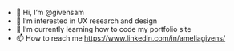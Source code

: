 - 👋 Hi, I’m @givensam
- 👀 I’m interested in UX research and design
- 🌱 I’m currently learning how to code my portfolio site
- 📫 How to reach me https://www.linkedin.com/in/ameliagivens/

<!---
givensam/givensam is a ✨ special ✨ repository because its `README.md` (this file) appears on your GitHub profile.
You can click the Preview link to take a look at your changes.
--->
